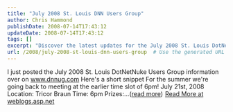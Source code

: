 ```yaml
---
title: "July 2008 St. Louis DNN Users Group"
author: Chris Hammond
publishDate: 2008-07-14T17:43:12
updateDate: 2008-07-14T17:43:12
tags: []
excerpt: "Discover the latest updates for the July 2008 St. Louis DotNetNuke Users Group meeting! Get details on the time change and exciting prizes. Join us at Tricor Braun on July 21st at 6pm. Full post"
url: /2008/july-2008-st-louis-dnn-users-group  # Use the generated URL with year
---
```

I just posted the July 2008 St. Louis DotNetNuke Users Group information over on www.dnnug.com Here's a short snippet For the summer we're going back to meeting at the earlier time slot of 6pm! July 21st, 2008 Location: Tricor Braun Time: 6pm Prizes:...(<a href="https://weblogs.asp.net/christoc/archive/2008/07/14/july-2008-st-louis-dnn-users-group.aspx">read more</a>)<img src="https://weblogs.asp.net/aggbug.aspx?PostID=6400411" width="1" height="1"> <a href="https://weblogs.asp.net/christoc/archive/2008/07/14/july-2008-st-louis-dnn-users-group.aspx">Read More at weblogs.asp.net</a>


